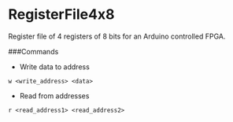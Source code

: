 # RegisterFile4x8
Register file of 4 registers of 8 bits for an Arduino controlled FPGA.

###Commands
- Write data to address
```
w <write_address> <data>
```

- Read from addresses
```
r <read_address1> <read_address2>
```
